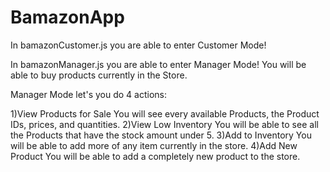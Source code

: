 # BamazonApp


In bamazonCustomer.js you are able to enter Customer Mode!


In bamazonManager.js you are able to enter Manager Mode!
You will be able to buy products currently in the Store.

Manager Mode let's you do 4 actions:

1)View Products for Sale
    You will see every available Products, the Product IDs, prices, and quantities.
2)View Low Inventory
    You will be able to see all the Products that have the stock amount under 5.
3)Add to Inventory
    You will be able to add more of any item currently in the store.
4)Add New Product
    You will be able to add a completely new product to the store.